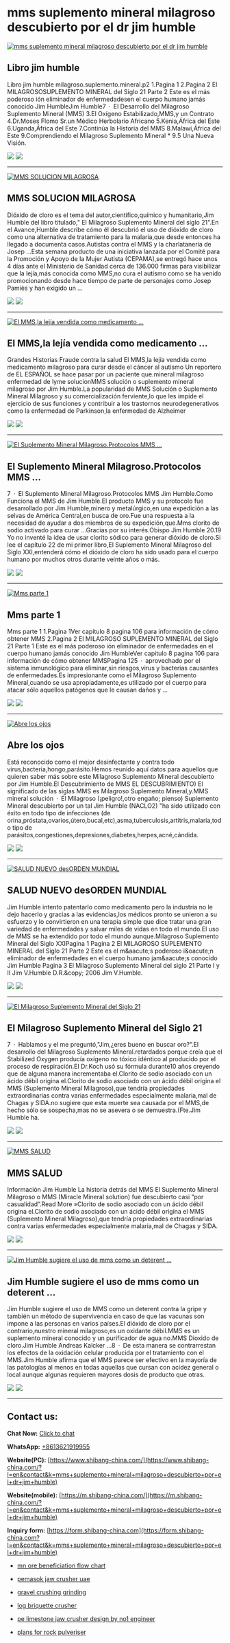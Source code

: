 # mms suplemento mineral milagroso descubierto por el dr jim humble

<a href="https://swt.shibang-china.com/?l=en&img&k=mms+suplemento+mineral+milagroso+descubierto+por+el+dr+jim+humble" target="_blank">![mms suplemento mineral milagroso descubierto por el dr jim humble](http://static.shibang-china.com/all-800x300/820.jpg)</a>

## Libro jim humble
Libro jim humble milagroso.suplemento.mineral.p2 1.Pagina 1 2.Pagina 2 El MILAGROSOSUPLEMENTO MINERAL del Siglo 21 Parte 2 Este es el m&#225;s poderoso i&#243;n eliminador de enfermedadesen el cuerpo humano jam&#225;s conocido Jim HumbleJim Humble7&ensp;&#0183;&ensp;El Desarrollo del Milagroso Suplemento Mineral (MMS) 3.El Ox&#237;geno Estabilizado,MMS,y un Contrato 4.Dr.Moses Flomo Sr.un M&#233;dico Herbolario Africano 5.Kenia,&#193;frica del Este 6.Uganda,&#193;frica del Este 7.Contin&#250;a la Historia del MMS 8.Malawi,&#193;frica del Este 9.Comprendiendo el Milagroso Suplemento Mineral * 9.5 Una Nueva Visi&#243;n.


<a href="https://whatsapp.shibangsoft.com/WhatsApp.php" target="_blank" title="WhatsApp">![](http://static.shibang-china.com/icon/whatsapp.png)</a> <a href="https://swt.shibang-china.com/?l=en&icon&k=mms+suplemento+mineral+milagroso+descubierto+por+el+dr+jim+humble" target="_blank">![](http://static.shibang-china.com/icon/chat-en.png)</a>

---

<a href="https://swt.shibang-china.com/?l=en&img&k=mms+suplemento+mineral+milagroso+descubierto+por+el+dr+jim+humble" target="_blank">![MMS SOLUCION MILAGROSA](http://static.shibang-china.com/all-800x300/404.jpg)</a>

## MMS SOLUCION MILAGROSA
Di&#243;xido de cloro es el tema del autor,cient&#237;fico,qu&#237;mico y humanitario,Jim Humble del libro titulado,&quot; El Milagroso Suplemento Mineral del siglo 21&quot;.En el Avance,Humble describe c&#243;mo &#233;l descubri&#243; el uso de di&#243;xido de cloro como una alternativa de tratamiento para la malaria,que desde entonces ha llegado a documenta casos.Autistas contra el MMS y la charlataner&#237;a de Josep …Esta semana producto de una iniciativa lanzada por el Comit&#233; para la Promoci&#243;n y Apoyo de la Mujer Autista (CEPAMA),se entreg&#243; hace unos 4 d&#237;as ante el Ministerio de Sanidad cerca de 136.000 firmas para visibilizar que la lej&#237;a,m&#225;s conocida como MMS,no cura el autismo como se ha venido promocionando desde hace tiempo de parte de personajes como Josep Pami&#232;s y han exigido un …


<a href="https://whatsapp.shibangsoft.com/WhatsApp.php" target="_blank" title="WhatsApp">![](http://static.shibang-china.com/icon/whatsapp.png)</a> <a href="https://swt.shibang-china.com/?l=en&icon&k=mms+suplemento+mineral+milagroso+descubierto+por+el+dr+jim+humble" target="_blank">![](http://static.shibang-china.com/icon/chat-en.png)</a>

---

<a href="https://swt.shibang-china.com/?l=en&img&k=mms+suplemento+mineral+milagroso+descubierto+por+el+dr+jim+humble" target="_blank">![El MMS,la lej&#237;a vendida como medicamento …](http://static.shibang-china.com/all-800x300/1456.jpg)</a>

## El MMS,la lej&#237;a vendida como medicamento …
Grandes Historias Fraude contra la salud El MMS,la lej&#237;a vendida como medicamento milagroso para curar desde el c&#225;ncer al autismo Un reportero de EL ESPA&#209;OL se hace pasar por un paciente que.mineral milagroso enfermedad de lyme solucionMMS soluci&#243;n o suplemento mineral milagroso por Jim Humble.La popularidad de MMS Soluci&#243;n o Suplemento Mineral Milagroso y su comercializaci&#243;n ferviente,lo que les impide el ejercicio de sus funciones y contribuir a los trastornos neurodegenerativos como la enfermedad de Parkinson,la enfermedad de Alzheimer


<a href="https://whatsapp.shibangsoft.com/WhatsApp.php" target="_blank" title="WhatsApp">![](http://static.shibang-china.com/icon/whatsapp.png)</a> <a href="https://swt.shibang-china.com/?l=en&icon&k=mms+suplemento+mineral+milagroso+descubierto+por+el+dr+jim+humble" target="_blank">![](http://static.shibang-china.com/icon/chat-en.png)</a>

---

<a href="https://swt.shibang-china.com/?l=en&img&k=mms+suplemento+mineral+milagroso+descubierto+por+el+dr+jim+humble" target="_blank">![El Suplemento Mineral Milagroso.Protocolos MMS …](http://static.shibang-china.com/all-800x300/976.jpg)</a>

## El Suplemento Mineral Milagroso.Protocolos MMS …
7&ensp;&#0183;&ensp;El Suplemento Mineral Milagroso.Protocolos MMS Jim Humble.Como Funciona el MMS de Jim Humble.El producto MMS y su protocolo fue desarrollado por Jim Humble,minero y metal&#250;rgico,en una expedici&#243;n a las selvas de Am&#233;rica Central,en busca de oro.Fue una respuesta a la necesidad de ayudar a dos miembros de su expedici&#243;n,que.Mms clorito de sodio activado para curar …Gracias por su inter&#233;s.Obispo Jim Humble 20.19 Yo no invent&#233; la idea de usar clorito s&#243;dico para generar di&#243;xido de cloro.Si lee el cap&#237;tulo 22 de mi primer libro,El Suplemento Mineral Milagroso del Siglo XXI,entender&#225; c&#243;mo el di&#243;xido de cloro ha sido usado para el cuerpo humano por muchos otros durante veinte a&#241;os o m&#225;s.


<a href="https://whatsapp.shibangsoft.com/WhatsApp.php" target="_blank" title="WhatsApp">![](http://static.shibang-china.com/icon/whatsapp.png)</a> <a href="https://swt.shibang-china.com/?l=en&icon&k=mms+suplemento+mineral+milagroso+descubierto+por+el+dr+jim+humble" target="_blank">![](http://static.shibang-china.com/icon/chat-en.png)</a>

---

<a href="https://swt.shibang-china.com/?l=en&img&k=mms+suplemento+mineral+milagroso+descubierto+por+el+dr+jim+humble" target="_blank">![Mms parte 1](http://static.shibang-china.com/all-800x300/827.jpg)</a>

## Mms parte 1
Mms parte 1 1.Pagina 1Ver capitulo 8 pagina 106 para informaci&#243;n de c&#243;mo obtener MMS 2.Pagina 2 El MILAGROSO SUPLEMENTO MINERAL del Siglo 21 Parte 1 Este es el m&#225;s poderoso i&#243;n eliminador de enfermedades en el cuerpo humano jam&#225;s conocido Jim HumbleVer capitulo 8 pagina 106 para informaci&#243;n de c&#243;mo obtener MMSPagina 125&ensp;&#0183;&ensp;aprovechado por el sistema inmunol&#243;gico para eliminar,sin riesgos,virus y bacterias causantes de enfermedades.Es impresionante como el Milagroso Suplemento Mineral,cuando se usa apropiadamente,es utilizado por el cuerpo para atacar s&#243;lo aquellos pat&#243;genos que le causan da&#241;os y …


<a href="https://whatsapp.shibangsoft.com/WhatsApp.php" target="_blank" title="WhatsApp">![](http://static.shibang-china.com/icon/whatsapp.png)</a> <a href="https://swt.shibang-china.com/?l=en&icon&k=mms+suplemento+mineral+milagroso+descubierto+por+el+dr+jim+humble" target="_blank">![](http://static.shibang-china.com/icon/chat-en.png)</a>

---

<a href="https://swt.shibang-china.com/?l=en&img&k=mms+suplemento+mineral+milagroso+descubierto+por+el+dr+jim+humble" target="_blank">![Abre los ojos](http://static.shibang-china.com/all-800x300/711.jpg)</a>

## Abre los ojos
Est&#225; reconocido como el mejor desinfectante y contra todo virus,bacteria,hongo,par&#225;sito.Hemos reunido aqu&#237; datos para aquellos que quieren saber m&#225;s sobre este Milagroso Suplemento Mineral descubierto por Jim Humble.El Descubrimiento de MMS EL DESCUBRIMIENTO) El significado de las siglas MMS es Milagroso Suplemento Mineral,y.MMS mineral soluci&#243;n&ensp;&#0183;&ensp;El Milagroso (&#161;peligro!,otro enga&#241;o; pienso) Suplemento Mineral descubierto por un tal Jim Humble (NACLO2) &quot;ha sido utilizado con &#233;xito en todo tipo de infecciones (de orina,pr&#243;stata,ovarios,&#250;tero,bucal,etc),asma,tuberculosis,artitris,malaria,todo tipo de par&#225;sitos,congestiones,depresiones,diabetes,herpes,acn&#233;,c&#225;ndida.


<a href="https://whatsapp.shibangsoft.com/WhatsApp.php" target="_blank" title="WhatsApp">![](http://static.shibang-china.com/icon/whatsapp.png)</a> <a href="https://swt.shibang-china.com/?l=en&icon&k=mms+suplemento+mineral+milagroso+descubierto+por+el+dr+jim+humble" target="_blank">![](http://static.shibang-china.com/icon/chat-en.png)</a>

---

<a href="https://swt.shibang-china.com/?l=en&img&k=mms+suplemento+mineral+milagroso+descubierto+por+el+dr+jim+humble" target="_blank">![SALUD NUEVO desORDEN MUNDIAL](http://static.shibang-china.com/all-800x300/458.jpg)</a>

## SALUD NUEVO desORDEN MUNDIAL
Jim Humble intento patentarlo como medicamento pero la industria no le dejo hacerlo y gracias a las evidencias,los m&#233;dicos pronto se unieron a su esfuerzo y lo convirtieron en una terapia simple que dice tratar una gran variedad de enfermedades y salvar miles de vidas en todo el mundo.El uso de MMS se ha extendido por todo el mundo aunque.Milagroso Suplemento Mineral del Siglo XXIPagina 1 Pagina 2 El MILAGROSO SUPLEMENTO MINERAL del Siglo 21 Parte 2 Este es el m&amp;aacute;s poderoso i&amp;oacute;n eliminador de enfermedades en el cuerpo humano jam&amp;aacute;s conocido Jim Humble Pagina 3 El Milagroso Suplemento Mineral del siglo 21 Parte I y II Jim V.Humble D.R.&amp;copy; 2006 Jim V.Humble.


<a href="https://whatsapp.shibangsoft.com/WhatsApp.php" target="_blank" title="WhatsApp">![](http://static.shibang-china.com/icon/whatsapp.png)</a> <a href="https://swt.shibang-china.com/?l=en&icon&k=mms+suplemento+mineral+milagroso+descubierto+por+el+dr+jim+humble" target="_blank">![](http://static.shibang-china.com/icon/chat-en.png)</a>

---

<a href="https://swt.shibang-china.com/?l=en&img&k=mms+suplemento+mineral+milagroso+descubierto+por+el+dr+jim+humble" target="_blank">![El Milagroso Suplemento Mineral del Siglo 21](http://static.shibang-china.com/all-800x300/99.jpg)</a>

## El Milagroso Suplemento Mineral del Siglo 21
7&ensp;&#0183;&ensp;Hablamos y el me pregunt&#243;,&quot;Jim,&#191;eres bueno en buscar oro?”.El desarrollo del Milagroso Suplemento Mineral.retardados porque cre&#237;a que el Stabilized Oxygen produc&#237;a ox&#237;geno no t&#243;xico id&#233;ntico al producido por el proceso de respiraci&#243;n.El Dr.Koch us&#243; su f&#243;rmula durante10 a&#241;os creyendo que de alguna manera incrementaba el.Clorito de sodio asociado con un &#225;cido d&#233;bil origina el.Clorito de sodio asociado con un &#225;cido d&#233;bil origina el MMS (Suplemento Mineral Milagroso),que tendr&#237;a propiedades extraordinarias contra varias enfermedades especialmente malaria,mal de Chagas y SIDA.no sugiere que esta muerte sea causada por el MMS,de hecho s&#243;lo se sospecha,mas no se asevera o se demuestra.(Fte.Jim Humble ha.


<a href="https://whatsapp.shibangsoft.com/WhatsApp.php" target="_blank" title="WhatsApp">![](http://static.shibang-china.com/icon/whatsapp.png)</a> <a href="https://swt.shibang-china.com/?l=en&icon&k=mms+suplemento+mineral+milagroso+descubierto+por+el+dr+jim+humble" target="_blank">![](http://static.shibang-china.com/icon/chat-en.png)</a>

---

<a href="https://swt.shibang-china.com/?l=en&img&k=mms+suplemento+mineral+milagroso+descubierto+por+el+dr+jim+humble" target="_blank">![MMS SALUD](http://static.shibang-china.com/all-800x300/823.jpg)</a>

## MMS SALUD
Informaci&#243;n Jim Humble La historia detr&#225;s del MMS El Suplemento Mineral Milagroso o MMS (Miracle Mineral solution) fue descubierto casi “por casualidad”.Read More &#187;Clorito de sodio asociado con un &#225;cido d&#233;bil origina el.Clorito de sodio asociado con un &#225;cido d&#233;bil origina el MMS (Suplemento Mineral Milagroso),que tendr&#237;a propiedades extraordinarias contra varias enfermedades especialmente malaria,mal de Chagas y SIDA.


<a href="https://whatsapp.shibangsoft.com/WhatsApp.php" target="_blank" title="WhatsApp">![](http://static.shibang-china.com/icon/whatsapp.png)</a> <a href="https://swt.shibang-china.com/?l=en&icon&k=mms+suplemento+mineral+milagroso+descubierto+por+el+dr+jim+humble" target="_blank">![](http://static.shibang-china.com/icon/chat-en.png)</a>

---

<a href="https://swt.shibang-china.com/?l=en&img&k=mms+suplemento+mineral+milagroso+descubierto+por+el+dr+jim+humble" target="_blank">![Jim Humble sugiere el uso de mms como un deterent …](http://static.shibang-china.com/all-800x300/438.jpg)</a>

## Jim Humble sugiere el uso de mms como un deterent …
Jim Humble sugiere el uso de MMS como un deterent contra la gripe y tambi&#233;n un m&#233;todo de supervivencia en caso de que las vacunas son impone a las personas en varios pa&#237;ses.El di&#243;xido de cloro por el contrario,nuestro mineral milagroso,es un oxidante d&#233;bil.MMS es un suplemento mineral conocido y un purificador de agua no.MMS Dioxido de cloro.Jim Humble Andreas Kalcker …8&ensp;&#0183;&ensp;De esta manera se contrarrestan los efectos de la oxidaci&#243;n celular producida por el tratamiento con el MMS.Jim Humble afirma que el MMS parece ser efectivo en la mayor&#237;a de las patolog&#237;as al menos en todas aquellas que cursan con acidez general o local aunque algunas requieren mayores dosis de producto que otras.


<a href="https://whatsapp.shibangsoft.com/WhatsApp.php" target="_blank" title="WhatsApp">![](http://static.shibang-china.com/icon/whatsapp.png)</a> <a href="https://swt.shibang-china.com/?l=en&icon&k=mms+suplemento+mineral+milagroso+descubierto+por+el+dr+jim+humble" target="_blank">![](http://static.shibang-china.com/icon/chat-en.png)</a>

---
## Contact us:

**Chat Now:** [Click to chat](https://swt.shibang-china.com?l=en&contact&k=mms+suplemento+mineral+milagroso+descubierto+por+el+dr+jim+humble)

**WhatsApp:**  [+8613621919955](https://whatsapp.shibangsoft.com/WhatsApp.php)

**Website(PC):** [https://www.shibang-china.com/](https://www.shibang-china.com/?l=en&contact&k=mms+suplemento+mineral+milagroso+descubierto+por+el+dr+jim+humble)

**Website(mobile):** [https://m.shibang-china.com/](https://m.shibang-china.com/?l=en&contact&k=mms+suplemento+mineral+milagroso+descubierto+por+el+dr+jim+humble)

**Inquiry form:** [https://form.shibang-china.com](https://form.shibang-china.com?l=en&contact&k=mms+suplemento+mineral+milagroso+descubierto+por+el+dr+jim+humble)

* [mn ore beneficiation flow chart](../150/mn%20ore%20beneficiation%20flow%20chart.md)

* [pemasok jaw crusher uae](../144/pemasok%20jaw%20crusher%20uae.md)

* [gravel crushing grinding](../143/gravel%20crushing%20grinding.md)

* [log briquette crusher](../141/log%20briquette%20crusher.md)

* [pe limestone jaw crusher design by no1 engineer](../144/pe%20limestone%20jaw%20crusher%20design%20by%20no1%20engineer.md)

* [plans for rock pulveriser](../146/plans%20for%20rock%20pulveriser.md)